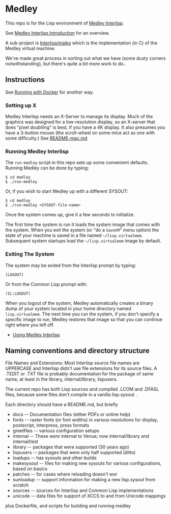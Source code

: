 # Medley 
This repo is for the Lisp environment of [Medley Interlisp](https://Interlisp.org).

See [Medley Interlisp Introduction](https://github.com/Interlisp/medley/wiki/Medley-Interlisp-Introduction) for an overview.


A sub-project is [Interlisp/maiko](https://github.com/Interlisp/maiko) which is the implementation (in C) of the Medley virtual machine. 

We've made great process in sorting out what we have (some dusty corners notwithstanding), but there's quite a bit more work to do..

## Instructions
See [Running with Docker](https://github.com/Interlisp/medley/wiki/Running-Medley-Interlisp-with-Docker) for another way.

### Setting up X

Medley Interlisp needs an X-Server to manage its display. Much of the graphics was designed for a low-resolution display, so an X-server that does "pixel doublilng" is best, if you have a 4K display. It also presumes you have a 3-button mouse (the scroll-wheel on some mice act as one with some difficulty.) See [README-mac.md](./README-mac.md) 

### Running Medley Interlisp
The `run-medley` script in this repo sets up some convenient defaults. Running Medley can be done by typing:
```
$ cd medley
$ ./run-medley
```

Or, if you wish to start Medley up with a different SYSOUT:

```
$ cd medley
$ ./run-medley <SYSOUT-file-name>
```

Once the system comes up, give it a few seconds to initialize.

The first time the system is run it loads the system image that comes
with the system.  When you exit the system (or "do a `SaveVM`" menu option)
the state of your machine is saved
in a file named `~/lisp.virtualmem`.  Subsequent system startups 
load the `~/lisp.virtualmem` image by default.

### Exiting The System

The system may be exited from the Interlisp prompt by typing:

```
(LOGOUT)
```

Or from the Common Lisp prompt with:
```
(IL:LOGOUT)
```
When you logout of the system, Medley automatically creates a binary
dump of your system located in your home directory named
`lisp.virtualmem`. The next time you run the system, if you don't
specify a specific image to run, Medley restores that image so that
you can continue right where you left off.

* [Using Medley Interlisp](https://github.com/Interlisp/medley/wiki/Using-Medley-Interlisp)


## Naming conventions and directory structure

File Names and Extensions: Most Interlisp source file names are
UPPERCASE and Interlisp didn't use file extensions for its source
files. A .TEDIT or .TXT file is probably documentation
for the package of same name, at least in the library,
internal/library, lispusers.

The current repo has both Lisp sources and compiled .LCOM and .DFASL
files, because some files don't compile in a vanilla lisp.sysout .

Each directory should have a README.md, but briefly

- docs -- Documentation files (either PDFs or online help)
- fonts -- raster fonts (or font widths) in various resolutions for display, postscript, interpress, press formats
- greetfiles -- various configuration setups
- internal -- These _were_ internal to Venue; now internal/library and internal/test
- library  -- packages that were supported (30 years ago)
- lispusers -- packages that were only half supported (ditto)
- loadups   -- has sysouts and other builds
- makesysout -- files for making new sysouts for various configurations, based on basics
- patches -- for cases where reloading doesn't wor
- sunloadup --  support information for making a new lisp.sysout from scratch
- sources   -- sources for Interlisp and Common Lisp implementations
- unicode  -- data files for support of XCCS to and from Unicode mappings

plus
   Dockerfile, and scripts for building and running medley
